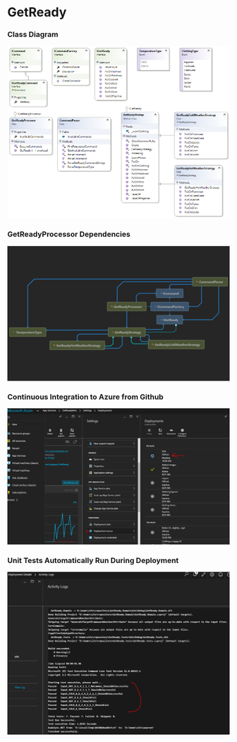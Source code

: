 # GetReady

### Class Diagram
![Image of Class Diagram](https://github.com/mpapas/GetReady/blob/master/Class%20Diagram.png)

### GetReadyProcessor Dependencies
![Image of GetReadyProcessor Dependencies](https://github.com/mpapas/GetReady/blob/master/Dependencies%20Graph.png)

### Continuous Integration to Azure from Github
![Image of Azure Deployment Source](https://github.com/mpapas/GetReady/blob/master/AzureDeployFromGithub.PNG)

### Unit Tests Automatically Run During Deployment
![Image of Azure Deployment Activity Log](https://github.com/mpapas/GetReady/blob/master/AzureDeployActivityLog.PNG)


